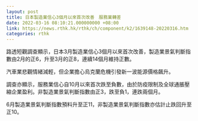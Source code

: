 ```yaml
---
layout: post
title: 日本製造業信心3個月以來首次改善　服務業轉差
date: 2022-03-16 08:10:21.000000000 +08:00
link: https://news.rthk.hk/rthk/ch/component/k2/1639148-20220316.htm
categories: rthk
---
```


路透短觀調查顯示，日本3月製造業信心3個月以來首次改善，製造業景氣判斷指數由2月的正6，升至3月的正8，連續14個月維持正數。

汽車業悲觀情緒減輕，但企業擔心烏克蘭危機引發新一波能源價格飆升。

調查亦顯示，服務業信心自10月以來首次跌至負數，由於防疫限制及全球通脹壓縮企業盈利。非製造業景氣判斷指數由正3，跌至負1，連跌兩個月。

6月製造業景氣判斷指數預料升至正11，非製造業景氣判斷指數亦估計止跌回升至正10。
